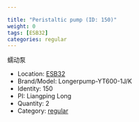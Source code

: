 ```yaml
---

title: "Peristaltic pump (ID: 150)"
weight: 0
tags: [ESB32]
categories: regular
---
```


蠕动泵

<!--more-->



- Location: [ESB32](../../tags/esb32)
- Brand/Model: Longerpump-YT600-1J/K
- Identity: 150
- PI: Liangping Long
- Quantity: 2
- Category: [regular](../../categories/regular)






